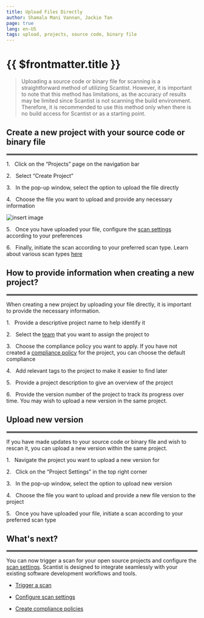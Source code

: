 ```yaml
---
title: Upload Files Directly
author: Shamala Mani Vannan, Jackie Tan
page: true
lang: en-US
tags: upload, projects, source code, binary file
---
```

<ClientOnly>

# {{ $frontmatter.title }}

>Uploading a source code or binary file for scanning is a straightforward method of utilizing Scantist. However, it is important to note that this method has limitations, as the accuracy of results may be limited since Scantist is not scanning the build environment. Therefore, it is recommended to use this method only when there is no build access for Scantist or as a starting point. 


## Create a new project with your source code or binary file

<hr style="border:2px solid gray" />

1.&nbsp;&nbsp;&nbsp;Click on the “Projects” page on the navigation bar

2.&nbsp;&nbsp;&nbsp;Select “Create Project” 

3.&nbsp;&nbsp;&nbsp;In the pop-up window, select the option to upload the file directly

4.&nbsp;&nbsp;&nbsp;Choose the file you want to upload and provide any necessary information 

![insert image]()

5.&nbsp;&nbsp;&nbsp;Once you have uploaded your file, configure the [scan settings]() according to your preferences

6.&nbsp;&nbsp;&nbsp;Finally, initiate the scan according to your preferred scan type. Learn about various scan types [here]()


## How to provide information when creating a new project?

<hr style="border:2px solid gray" />

When creating a new project by uploading your file directly, it is important to provide the necessary information. 

1.&nbsp;&nbsp;&nbsp;Provide a descriptive project name to help identify it

2.&nbsp;&nbsp;&nbsp;Select the [team]() that you want to assign the project to

3.&nbsp;&nbsp;&nbsp;Choose the compliance policy you want to apply. If you have not created a [compliance policy]() for the project, you can choose the default compliance

4.&nbsp;&nbsp;&nbsp;Add relevant tags to the project to make it easier to find later

5.&nbsp;&nbsp;&nbsp;Provide a project description to give an overview of the project

6.&nbsp;&nbsp;&nbsp;Provide the version number of the project to track its progress over time. You may wish to upload a new version in the same project. 


## Upload new version

<hr style="border:2px solid gray" />

If you have made updates to your source code or binary file and wish to rescan it, you can upload a new version within the same project. 

1.&nbsp;&nbsp;&nbsp;Navigate the project you want to upload a new version for 

2.&nbsp;&nbsp;&nbsp;Click on the “Project Settings” in the top right corner

3.&nbsp;&nbsp;&nbsp;In the pop-up window, select the option to upload new version

4.&nbsp;&nbsp;&nbsp;Choose the file you want to upload and provide a new file version to the project

5.&nbsp;&nbsp;&nbsp;Once you have uploaded your file, initiate a scan according to your preferred scan type

 
## What's next?

<hr style="border:2px solid gray" />

You can now trigger a scan for your open source projects and configure the [scan settings](). Scantist is designed to integrate seamlessly with your existing software development workflows and tools.

- [Trigger a scan]()

- [Configure scan settings]()

- [Create compliance policies]()

</ClientOnly>